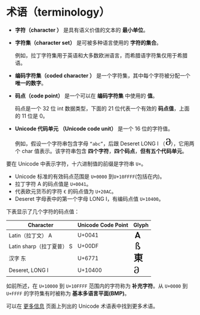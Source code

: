 # 术语（terminology）

- **字符（character ）** 是具有语义价值的文本的 **最小单位**。

- **字符集（character set）** 是可被多种语言使用的 **字符的集合**。

  例如，拉丁字符集用于英语和大多数欧洲语言，而希腊语字符集仅用于希腊语。

- **编码字符集（coded character ）** 是一个字符集，其中每个字符被分配一个 **唯一的数字**。

- **码点（code point）** 是一个可以在 **编码字符集** 中使用的 **值**。

  码点是一个 32 位 int 数据类型，下面的 21 位代表一个有效的 **码点值**，上面的 11 位是 0。

- **Unicode 代码单元 （Unicode code unit）**  是一个 16 位的字符值。

  例如，假设一个字符串包含字母 `“abc”`，后跟  Deseret LONG I （![image-20200717184614186](./assets/image-20200717184614186.png)），它用两个 char 值表示。该字符串包含  **四个字符**，**四个码点**，**但有五个代码单元**。

要在 Unicode 中表示字符，十六进制值的前缀是字符串 `U+`。

- Unicode 标准的有效码点范围是 `U+0000` 到`U+10FFFF`(包括在内)。
- 拉丁字符 A 的码点值是 `U+0041`。
- 代表欧元货币的字符 `€` 的码点值为 `U+20AC`。
- Deseret 字母表中的第一个字母 LONG I，有编码点值 `U+10400`。

下表显示了几个字符的码点值：

| Character                 | Unicode Code Point | Glyph                                                        |
| ------------------------- | ------------------ | ------------------------------------------------------------ |
| Latin（拉丁文） A         | U+0041             | ![image-20200717184531894](./assets/image-20200717184531894.png) |
| Latin sharp（拉丁夏普） S | U+00DF             | ![image-20200717184559006](./assets/image-20200717184559006.png) |
| 汉字 东                   | U+6771             | ![image-20200717184607184](./assets/image-20200717184607184.png) |
| Deseret, LONG I           | U+10400            | ![image-20200717184614186](./assets/image-20200717184614186.png) |

如前所述，在 `U+10000` 到 `U+10FFFF` 范围内的字符称为 **补充字符**。从 `U+0000` 到 `U+FFFF` 的字符集有时被称为 **基本多语言平面(BMP)**。

可以在  [更多信息](https://docs.oracle.com/javase/tutorial/i18n/text/info.html)  页面上列出的 Unicode 术语表中找到更多术语。